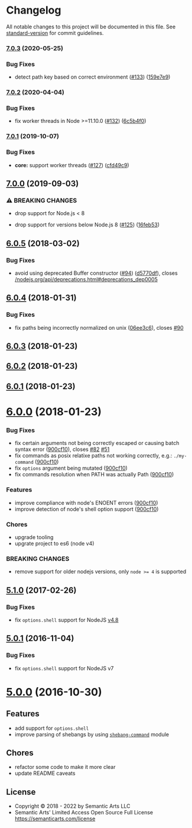 # Changelog

All notable changes to this project will be documented in this file. See [standard-version](https://github.com/conventional-changelog/standard-version) for commit guidelines.

### [7.0.3](https://github.com/moxystudio/node-cross-spawn/compare/v7.0.2...v7.0.3) (2020-05-25)


### Bug Fixes

* detect path key based on correct environment ([#133](https://github.com/moxystudio/node-cross-spawn/issues/133)) ([159e7e9](https://github.com/moxystudio/node-cross-spawn/commit/159e7e9785e57451cba034ae51719f97135074ae))

### [7.0.2](https://github.com/moxystudio/node-cross-spawn/compare/v7.0.1...v7.0.2) (2020-04-04)


### Bug Fixes

* fix worker threads in Node >=11.10.0 ([#132](https://github.com/moxystudio/node-cross-spawn/issues/132)) ([6c5b4f0](https://github.com/moxystudio/node-cross-spawn/commit/6c5b4f015814a6c4f6b33230dfd1a860aedc0aaf))

### [7.0.1](https://github.com/moxystudio/node-cross-spawn/compare/v7.0.0...v7.0.1) (2019-10-07)


### Bug Fixes

* **core:** support worker threads ([#127](https://github.com/moxystudio/node-cross-spawn/issues/127)) ([cfd49c9](https://github.com/moxystudio/node-cross-spawn/commit/cfd49c9))

## [7.0.0](https://github.com/moxystudio/node-cross-spawn/compare/v6.0.5...v7.0.0) (2019-09-03)


### ⚠ BREAKING CHANGES

* drop support for Node.js < 8

* drop support for versions below Node.js 8 ([#125](https://github.com/moxystudio/node-cross-spawn/issues/125)) ([16feb53](https://github.com/moxystudio/node-cross-spawn/commit/16feb53))

<a name="6.0.5"></a>
## [6.0.5](https://github.com/moxystudio/node-cross-spawn/compare/v6.0.4...v6.0.5) (2018-03-02)


### Bug Fixes

* avoid using deprecated Buffer constructor ([#94](https://github.com/moxystudio/node-cross-spawn/issues/94)) ([d5770df](https://github.com/moxystudio/node-cross-spawn/commit/d5770df)), closes [/nodejs.org/api/deprecations.html#deprecations_dep0005](https://github.com//nodejs.org/api/deprecations.html/issues/deprecations_dep0005)



<a name="6.0.4"></a>
## [6.0.4](https://github.com/moxystudio/node-cross-spawn/compare/v6.0.3...v6.0.4) (2018-01-31)


### Bug Fixes

* fix paths being incorrectly normalized on unix ([06ee3c6](https://github.com/moxystudio/node-cross-spawn/commit/06ee3c6)), closes [#90](https://github.com/moxystudio/node-cross-spawn/issues/90)



<a name="6.0.3"></a>
## [6.0.3](https://github.com/moxystudio/node-cross-spawn/compare/v6.0.2...v6.0.3) (2018-01-23)



<a name="6.0.2"></a>
## [6.0.2](https://github.com/moxystudio/node-cross-spawn/compare/v6.0.1...v6.0.2) (2018-01-23)



<a name="6.0.1"></a>
## [6.0.1](https://github.com/moxystudio/node-cross-spawn/compare/v6.0.0...v6.0.1) (2018-01-23)



<a name="6.0.0"></a>
# [6.0.0](https://github.com/moxystudio/node-cross-spawn/compare/5.1.0...6.0.0) (2018-01-23)


### Bug Fixes

* fix certain arguments not being correctly escaped or causing batch syntax error ([900cf10](https://github.com/moxystudio/node-cross-spawn/commit/900cf10)), closes [#82](https://github.com/moxystudio/node-cross-spawn/issues/82) [#51](https://github.com/moxystudio/node-cross-spawn/issues/51)
* fix commands as posix relatixe paths not working correctly, e.g.: `./my-command` ([900cf10](https://github.com/moxystudio/node-cross-spawn/commit/900cf10))
* fix `options` argument being mutated ([900cf10](https://github.com/moxystudio/node-cross-spawn/commit/900cf10))
* fix commands resolution when PATH was actually Path ([900cf10](https://github.com/moxystudio/node-cross-spawn/commit/900cf10))


### Features

* improve compliance with node's ENOENT errors ([900cf10](https://github.com/moxystudio/node-cross-spawn/commit/900cf10))
* improve detection of node's shell option support ([900cf10](https://github.com/moxystudio/node-cross-spawn/commit/900cf10))


### Chores

* upgrade tooling
* upgrate project to es6 (node v4)


### BREAKING CHANGES

* remove support for older nodejs versions, only `node >= 4` is supported


<a name="5.1.0"></a>
## [5.1.0](https://github.com/moxystudio/node-cross-spawn/compare/5.0.1...5.1.0) (2017-02-26)


### Bug Fixes

* fix `options.shell` support for NodeJS [v4.8](https://github.com/nodejs/node/blob/master/doc/changelogs/CHANGELOG_V4.md#4.8.0)


<a name="5.0.1"></a>
## [5.0.1](https://github.com/moxystudio/node-cross-spawn/compare/5.0.0...5.0.1) (2016-11-04)


### Bug Fixes

* fix `options.shell` support for NodeJS v7


<a name="5.0.0"></a>
# [5.0.0](https://github.com/moxystudio/node-cross-spawn/compare/4.0.2...5.0.0) (2016-10-30)


## Features

* add support for `options.shell`
* improve parsing of shebangs by using [`shebang-command`](https://github.com/kevva/shebang-command) module


## Chores

* refactor some code to make it more clear
* update README caveats

## License

- Copyright © 2018 - 2022 by Semantic Arts LLC
- Semantic Arts' Limited Access Open Source Full License https://semanticarts.com/license
